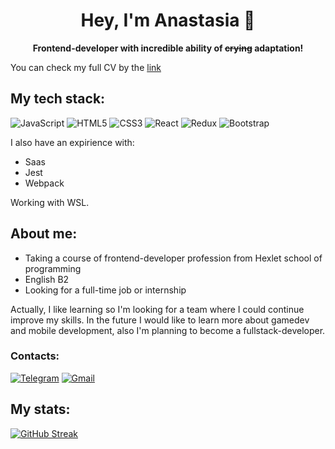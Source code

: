 <h1 align="center">Hey, I'm Anastasia 🌱</h1>
<p align="center"><b>Frontend-developer with incredible ability of <del>crying</del> adaptation!</b></p>

You can check my full CV by the [link](https://cv.hexlet.io/ru/resumes/3665)

## My tech stack:
![JavaScript](https://img.shields.io/badge/javascript-%23323330.svg?style=for-the-badge&logo=javascript&logoColor=%23F7DF1E) ![HTML5](https://img.shields.io/badge/html5-%23E34F26.svg?style=for-the-badge&logo=html5&logoColor=white) ![CSS3](https://img.shields.io/badge/css3-%231572B6.svg?style=for-the-badge&logo=css3&logoColor=white) ![React](https://img.shields.io/badge/react-%2320232a.svg?style=for-the-badge&logo=react&logoColor=%2361DAFB) ![Redux](https://img.shields.io/badge/redux-%23593d88.svg?style=for-the-badge&logo=redux&logoColor=white) ![Bootstrap](https://img.shields.io/badge/Bootstrap-563D7C?style=for-the-badge&logo=bootstrap&logoColor=white)

I also have an expirience with:
- Saas
- Jest
- Webpack

Working with WSL.

## About me:
- Taking a course of frontend-developer profession from Hexlet school of programming
- English B2
- Looking for a full-time job or internship
  
Actually, I like learning so I'm looking for a team where I could continue improve my skills.
In the future I would like to learn more about gamedev and mobile development, also I'm planning to become a fullstack-developer.
### Contacts:
[![Telegram](https://img.shields.io/badge/Telegram-2CA5E0?style=for-the-badge&logo=telegram&logoColor=white)](https://t.me/boombip)
[![Gmail](https://img.shields.io/badge/Gmail-D14836?style=for-the-badge&logo=gmail&logoColor=white)](mailto:anastasiapak32@gmail.com)

## My stats:
[![GitHub Streak](http://github-readme-streak-stats.herokuapp.com?user=yonamin&theme=dark&background=5e548e)](https://git.io/streak-stats)
